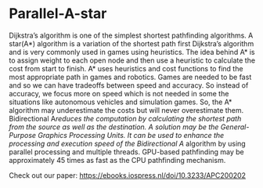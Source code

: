 # Parallel-A-star

Dijkstra’s algorithm is one of the simplest shortest pathfinding algorithms. A star(A*) algorithm is a variation of the shortest path first Dijkstra’s algorithm and is very commonly used in games using heuristics. The idea behind A* is to assign weight to each open node and then use a heuristic to calculate the cost from start to finish. A* uses heuristics and cost functions to find the most appropriate path in games and robotics. Games are needed to be fast and so we can have tradeoffs between speed and accuracy. So instead of accuracy, we focus more on speed which is not needed in some the situations like autonomous vehicles and simulation games. So, the A* algorithm may underestimate the costs but will never overestimate them. Bidirectional A*reduces the computation by calculating the shortest path from the source as well as the destination. A solution may be the General-Purpose Graphics Processing Units. It can be used to enhance the processing and execution speed of the Bidirectional A* algorithm by using parallel processing and multiple threads. GPU-based pathfinding may be approximately 45 times as fast as the CPU pathfinding mechanism.

Check out our paper: https://ebooks.iospress.nl/doi/10.3233/APC200202
